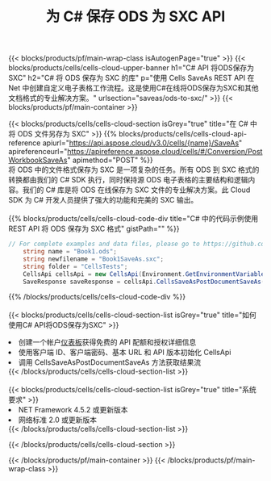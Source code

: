 ﻿---
title: 为 C# 保存 ODS 为 SXC API
description: 用于 Microsoft Excel 和 OpenOffice Calc 的云 API 和 SDK。将电子表格转换为其他格式文件。
url: /zh/net/saveas/ods-to-sxc/
---
{{< blocks/products/pf/main-wrap-class isAutogenPage="true" >}}
{{< blocks/products/cells/cells-cloud-upper-banner h1="C# API 将ODS保存为SXC" h2="C# 将 ODS 保存为 SXC 的库" p="使用 Cells SaveAs REST API 在 Net 中创建自定义电子表格工作流程。这是使用C#在线将ODS保存为SXC和其他文档格式的专业解决方案。" urlsection="saveas/ods-to-sxc/" >}}
{{< blocks/products/pf/main-container >}}

{{< blocks/products/cells/cells-cloud-section isGrey="true" title="在 C# 中将 ODS 文件另存为 SXC" >}}
{{% blocks/products/cells/cells-cloud-api-reference apiurl="https://api.aspose.cloud/v3.0/cells/{name}/SaveAs" apireferenceurl="https://apireference.aspose.cloud/cells/#/Conversion/PostWorkbookSaveAs" apimethod="POST" %}}
<br/>
将 ODS 中的文件格式保存为 SXC 是一项复杂的任务。所有 ODS 到 SXC 格式的转换都由我们的 C# SDK 执行，同时保持源 ODS 电子表格的主要结构和逻辑内容。我们的 C# 库是将 ODS 在线保存为 SXC 文件的专业解决方案。此 Cloud SDK 为 C# 开发人员提供了强大的功能和完美的 SXC 输出。
<br/>
<br/>
{{% blocks/products/cells/cells-cloud-code-div title="C# 中的代码示例使用 REST API 将 ODS 保存为 SXC 格式" gistPath="" %}}
  
```cs
// For complete examples and data files, please go to https://github.com/aspose-cells-cloud/aspose-cells-cloud-dotnet/
    string name = "Book1.ods";
    string newfilename = "Book1SaveAs.sxc";
    string folder = "CellsTests";
    CellsApi cellsApi = new CellsApi(Environment.GetEnvironmentVariable("ProductClientId"), Environment.GetEnvironmentVariable("ProductClientSecret"));
    SaveResponse saveResponse = cellsApi.CellsSaveAsPostDocumentSaveAs(name, null, newfilename, null,null,folder);
```
  
{{% /blocks/products/cells/cells-cloud-code-div %}}
<br/>
<br/>
{{< blocks/products/cells/cells-cloud-section-list isGrey="true" title="如何使用C# API将ODS保存为SXC" >}}
<li>创建一个帐户<a href="https://dashboard.aspose.cloud/">仪表板</a>获得免费的 API 配额和授权详细信息</li>
<li>使用客户端 ID、客户端密码、基本 URL 和 API 版本初始化 CellsApi</li>
<li>调用 CellsSaveAsPostDocumentSaveAs 方法获取结果流</li>
{{< /blocks/products/cells/cells-cloud-section-list >}}
<br/>
<br/>
{{< blocks/products/cells/cells-cloud-section-list isGrey="true" title="系统要求" >}}
<li>NET Framework 4.5.2 或更新版本</li>
<li>网络标准 2.0 或更新版本</li>
{{< /blocks/products/cells/cells-cloud-section-list >}}

{{< /blocks/products/cells/cells-cloud-section >}}

{{< /blocks/products/pf/main-container >}}
{{< /blocks/products/pf/main-wrap-class >}}
